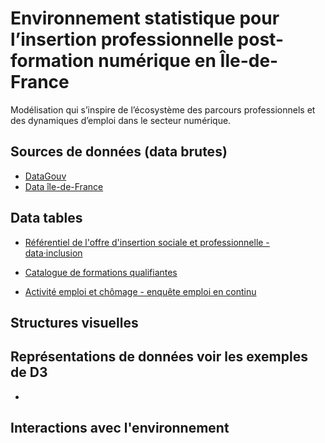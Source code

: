 # Environnement statistique pour l’insertion professionnelle post-formation numérique en Île-de-France

Modélisation qui s’inspire de l’écosystème des parcours professionnels et des dynamiques d’emploi dans le secteur numérique.


## Sources de données (data brutes)

- [DataGouv](https://www.data.gouv.fr/)
- [Data île-de-France]((https://data.iledefrance.fr/pages/home2025/))

## Data tables
- [Référentiel de l'offre d'insertion sociale et professionnelle - data·inclusion
](https://static.data.gouv.fr/resources/referentiel-de-loffre-dinsertion-sociale-et-professionnelle-data-inclusion/20251023-131540/services-inclusion-2025-10-23.xlsx)

- [Catalogue de formations qualifiantes](https://data.iledefrance.fr/api/explore/v2.1/catalog/datasets/catalogue-de-formations-qualifiantes/exports/csv?use_labels=true)
  
- [Activité emploi et chômage - enquête emploi en continu](https://www.insee.fr/fr/statistiques/8241122) 

## Structures visuelles


## Représentations de données voir les exemples de D3 
- 

## Interactions avec l'environnement
